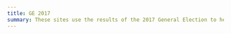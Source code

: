 ```yaml
---
title: GE 2017
summary: These sites use the results of the 2017 General Election to help make a recommendation.
---
```

